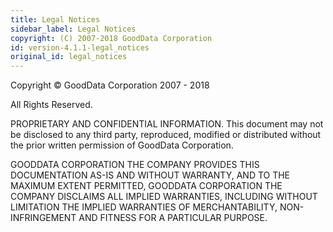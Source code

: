 ```yaml
---
title: Legal Notices
sidebar_label: Legal Notices
copyright: (C) 2007-2018 GoodData Corporation
id: version-4.1.1-legal_notices
original_id: legal_notices
---
```


Copyright © GoodData Corporation 2007 - 2018

All Rights Reserved.

PROPRIETARY AND CONFIDENTIAL INFORMATION. This document may not be disclosed to any third party, reproduced, modified or distributed without the prior written permission of GoodData Corporation.

GOODDATA CORPORATION THE COMPANY PROVIDES THIS DOCUMENTATION AS-IS AND WITHOUT WARRANTY, AND TO THE MAXIMUM EXTENT PERMITTED, GOODDATA CORPORATION THE COMPANY DISCLAIMS ALL IMPLIED WARRANTIES, INCLUDING WITHOUT LIMITATION THE IMPLIED WARRANTIES OF MERCHANTABILITY, NON-INFRINGEMENT AND FITNESS FOR A PARTICULAR PURPOSE.
